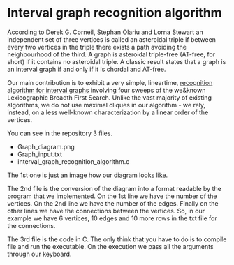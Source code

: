 # Interval graph recognition algorithm

According to Derek G. Corneil, Stephan Olariu and Lorna Stewart an independent set of three vertices is called an asteroidal triple if between every two vertices in the triple there exists a path avoiding the neighbourhood of the third. A graph is asteroidal triple-free (AT-free, for short) if it contains no asteroidal triple. A classic result states that a graph is an interval graph if and only if it is chordal and AT-free.

Our main contribution is to exhibit a very simple, lineartime, [recognition algorithm for interval graphs](https://citeseerx.ist.psu.edu/document?repid=rep1&type=pdf&doi=fc49a11c5c752e83c29aa804fb75d7b9dbc3f88c) involving four sweeps of the we&known Lexicographic Breadth First Search. Unlike the vast majority of existing algorithms, we do not use maximal cliques in our algorithm - we rely, instead, on a less well-known characterization by a linear order of the vertices.

You can see in the repository 3 files.
- Graph_diagram.png
- Graph_input.txt
- interval_graph_recognition_algorithm.c

The 1st one is just an image how our diagram looks like.

The 2nd file is the conversion of the diagram into a format readable by the program that we implemented.
On the 1st line we have the number of the vertices. On the 2nd line we have the number of the edges. Finally on the other lines we have the connections between the vertices.
So, in our example we have 6 vertices, 10 edges and 10 more rows in the txt file for the connections.

The 3rd file is the code in C. The only think that you have to do is to compile file and run the executable. On the execution we pass all the arguments through our keyboard.
